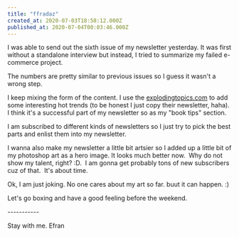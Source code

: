 ```yaml
---
title: "ffradaz"
created_at: 2020-07-03T18:58:12.000Z
published_at: 2020-07-04T00:03:46.000Z
---
```

I was able to send out the sixth issue of my newsletter yesterday. It was first without a standalone interview but instead, I tried to summarize my failed e-commerce project. 

The numbers are pretty similar to previous issues so I guess it wasn't a wrong step. 

I keep mixing the form of the content. I use the [explodingtopics.com](https://explodingtopics.com/) to add some interesting hot trends (to be honest I just copy their newsletter, haha). I think it's a successful part of my newsletter so as my "book tips" section.

I am subscribed to different kinds of newsletters so I just try to pick the best parts and enlist them into my newsletter. 

I wanna also make my newsletter a little bit artsier so I added up a little bit of my photoshop art as a hero image. It looks much better now.  Why do not show my talent, right? :D.  I am gonna get probably tons of new subscribers cuz of that.  It's about time.  

Ok, I am just joking. No one cares about my art so far. buut it can happen. :)

  

Let's go boxing and have a good feeling before the weekend.

\-----------

Stay with me. Efran

